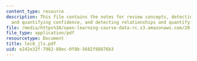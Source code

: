 ```yaml
---
content_type: resource
description: This file contains the notes for review concepts, detecting differences
  and quantifying confidence, and detecting relationships and quantifying confidence.
file: /media/https%3A/open-learning-course-data-rc.s3.amazonaws.com/20-104j-chemicals-in-the-environment-toxicology-and-public-health-be-104j-spring-2005/e242e32f798288ec0f8b5682f88876b3_lec8_jls.pdf
file_type: application/pdf
resourcetype: Document
title: lec8_jls.pdf
uid: e242e32f-7982-88ec-0f8b-5682f88876b3
---
```


